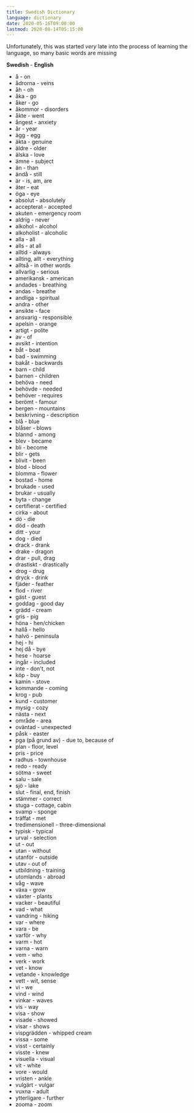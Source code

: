 ```yaml
---
title: Swedish Dictionary
language: dictionary
date: 2020-05-16T09:00:00
lastmod: 2020-08-14T05:15:00
---
```


Unfortunately, this was started *very* late into the process of learning the language, so many basic words are missing

**Swedish** - **English**
* &aring; - on
* &aring;drorna - veins
* &aring;h - oh
* &aring;ka - go
* &aring;ker - go
* &aring;kommor - disorders
* &aring;kte - went
* &aring;ngest - anxiety
* &aring;r - year
* &auml;gg - egg
* &auml;kta - genuine
* &auml;ldre - older
* &auml;lska - love
* &auml;mne - subject
* &auml;n - than
* &auml;nd&aring; - still
* &auml;r - is, am, are
* &auml;ter - eat
* &ouml;ga - eye
* absolut - absolutely
* accepterat - accepted
* akuten - emergency room
* aldrig - never
* alkohol - alcohol
* alkoholist - alcoholic
* alla - all
* alls - at all
* alltid - always
* allting, allt - everything
* allts&aring; - in other words
* allvarlig - serious
* amerikansk - american
* andades - breathing
* andas - breathe
* andliga - spiritual
* andra - other
* ansikte - face
* ansvarig - responsible
* apelsin - orange
* artigt - polite
* av - of
* avsikt - intention
* b&aring;t - boat
* bad - swimming
* bak&aring;t - backwards
* barn - child
* barnen - children
* beh&ouml;va - need
* beh&ouml;vde - needed
* beh&ouml;ver - requires
* ber&ouml;mt - famour
* bergen - mountains
* beskrivning - description
* bl&aring; - blue
* bl&aring;ser - blows
* blannd - among
* blev - became
* bli - become
* blir - gets
* blivit - been
* blod - blood
* blomma - flower
* bostad - home
* brukade - used
* brukar - usually
* byta - change
* certifierat - certified
* cirka - about
* d&ouml; - die
* d&ouml;d - death
* ditt - your
* dog - died
* drack - drank
* drake - dragon
* drar - pull, drag
* drastiskt - drastically
* drog - drug
* dryck - drink
* fj&auml;der - feather
* flod - river
* g&auml;st - guest
* goddag - good day
* gr&auml;dd - cream
* gris - pig
* h&ouml;na - hen/chicken
* hall&aring; - hello
* halv&ouml; - peninsula
* hej - hi
* hej d&aring; - bye
* hese - hoarse
* ing&aring;r - included
* inte - don't, not
* k&ouml;p - buy
* kamin - stove
* kommande - coming
* krog - pub
* kund - customer
* mysig - cozy
* n&auml;sta - next
* omr&aring;de - area
* ov&auml;ntad - unexpected
* p&aring;sk - easter
* pga (p&aring; grund av) - due to, because of
* plan - floor, level
* pris - price
* radhus - townhouse
* redo - ready
* s&ouml;tma - sweet
* salu - sale
* sj&ouml; - lake
* slut - final, end, finish
* st&auml;mmer - correct
* stuga - cottage, cabin
* svamp - sponge
* tr&auml;ffat - met
* tredimensionell - three-dimensional
* typisk - typical
* urval - selection
* ut - out
* utan - without
* utanf&ouml;r - outside
* utav - out of
* utbildning - training
* utomlands - abroad
* v&aring;g - wave
* v&auml;xa - grow
* v&auml;xter - plants
* vacker - beautiful
* vad - what
* vandring - hiking
* var - where
* vara - be
* varf&ouml;r - why
* varm - hot
* varna - warn
* vem - who
* verk - work
* vet - know
* vetande - knowledge
* vett - wit, sense
* vi - we
* vind - wind
* vinkar - waves
* vis - way
* visa - show
* visade - showed
* visar - shows
* vispgr&auml;dden - whipped cream
* vissa - some
* visst - certainly
* visste - knew
* visuella - visual
* vit - white
* vore - would
* vristen - ankle
* vulg&auml;rt - vulgar
* vuxna - adult
* ytterligare - further
* zooma - zoom
